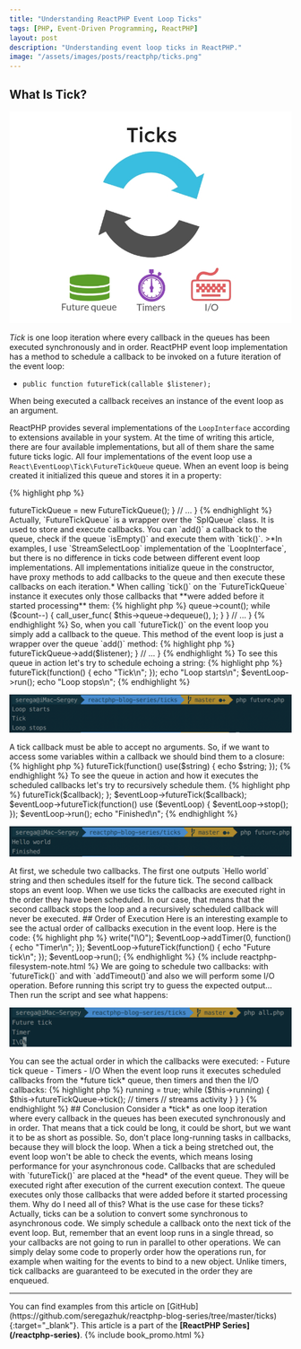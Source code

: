 ```yaml
---
title: "Understanding ReactPHP Event Loop Ticks"
tags: [PHP, Event-Driven Programming, ReactPHP]
layout: post
description: "Understanding event loop ticks in ReactPHP."
image: "/assets/images/posts/reactphp/ticks.png"
---
```


## What Is Tick?

<p class="text-center image">
    <img itemprop="image" src="/assets/images/posts/reactphp/ticks.png" alt="ticks" class="">
</p>

*Tick* is one loop iteration where every callback in the queues has been executed synchronously and in order. ReactPHP event loop implementation has a method to schedule a callback to be invoked on a future iteration of the event loop:

- `public function futureTick(callable $listener);`

When being executed a callback receives an instance of the event loop as an argument. 

ReactPHP provides several implementations of the `LoopInterface` according to extensions available in your system. At the time of writing this article, there are four available implementations, but all of them share the same future ticks logic. All four implementations of the event loop use a `React\EventLoop\Tick\FutureTickQueue` queue. When an event loop is being created it initialized this queue and stores it in a property:

{% highlight php %}
<?php

namespace React\EventLoop;

/**
 * A stream_select() based event-loop.
 */
class StreamSelectLoop implements LoopInterface
{

    private $futureTickQueue;

    // ...

    public function __construct()
    {
        $this->futureTickQueue = new FutureTickQueue();
    }

    // ...
}
{% endhighlight %}

Actually, `FutureTickQueue` is a wrapper over the `SplQueue` class. It is used to store and execute callbacks. You can `add()` a callback to the queue, check if the queue `isEmpty()` and execute them with `tick()`. 

>*In examples, I use `StreamSelectLoop` implementation of the `LoopInterface`, but there is no difference in ticks code between different event loop implementations. All implementations initialize queue in the constructor, have proxy methods to add callbacks to the queue and then execute these callbacks on each iteration.*

When calling `tick()` on the `FutureTickQueue` instance it executes only those callbacks that **were added before it started processing** them:

{% highlight php %}
<?php

namespace React\EventLoop\Tick;

class FutureTickQueue
{
    private $queue;

    // ...

    /**
     * Flush the callback queue.
     */
    public function tick()
    {
        // Only invoke as many callbacks as were on the queue when tick() was called.
        $count = $this->queue->count();

        while ($count--) {
            call_user_func(
                $this->queue->dequeue(),
            );
        }
    }

    // ...
}
{% endhighlight %}

So, when you call `futureTick()` on the event loop you simply add a callback to the queue. This method of the event loop is just a wrapper over the queue `add()` method:

{% highlight php %}
<?php

namespace React\EventLoop;

/**
 * A stream_select() based event-loop.
 */
class StreamSelectLoop implements LoopInterface
{
    // ...


    public function futureTick(callable $listener)
    {
        $this->futureTickQueue->add($listener);
    }

    // ...  
}
{% endhighlight %}

To see this queue in action let's try to schedule echoing a string:

{% highlight php %}
<?php

$eventLoop = \React\EventLoop\Factory::create();

$eventLoop->futureTick(function() {
    echo "Tick\n";
});

echo "Loop starts\n";

$eventLoop->run();

echo "Loop stops\n";
{% endhighlight %}

<div class="row">
    <p class="col-sm-9 pull-left">
        <img src="/assets/images/posts/reactphp/ticks-future-simple.png" alt="ticks-future" class="">
    </p>
</div>

A tick callback must be able to accept no arguments. So, if we want to access some variables within a callback we should bind them to a closure:

{% highlight php %}
<?php

$string = "Tick!\n";

$eventLoop->futureTick(function() use($string) {
    echo $string;
});
{% endhighlight %}

To see the queue in action and how it executes the scheduled callbacks let's try to recursively schedule them.

{% highlight php %}
<?php

use React\EventLoop\LoopInterface;

$eventLoop = \React\EventLoop\Factory::create();

$callback = function () use ($eventLoop, &$callback) {
    echo "Hello world\n";
    $eventLoop->futureTick($callback);
};

$eventLoop->futureTick($callback);

$eventLoop->futureTick(function() use ($eventLoop) {
    $eventLoop->stop();
});

$eventLoop->run();

echo "Finished\n";
{% endhighlight %}

<div class="row">
    <p class="col-sm-9 pull-left">
        <img src="/assets/images/posts/reactphp/ticks-future.png" alt="ticks-future" class="">
    </p>
</div>

At first, we schedule two callbacks. The first one outputs `Hello world` string and then schedules itself for the future tick. The second callback stops an event loop. When we use ticks the callbacks are executed right in the order they have been scheduled. In our case, that means that the second callback stops the loop and a recursively scheduled callback will never be executed.

## Order of Execution

Here is an interesting example to see the actual order of callbacks execution in the event loop. Here is the code: 

{% highlight php %}
<?php 

$eventLoop = \React\EventLoop\Factory::create();

$writable = new \React\Stream\WritableResourceStream(fopen('php://stdout', 'w'), $eventLoop);
$writable->write("I\O");

$eventLoop->addTimer(0, function() {
    echo "Timer\n";
});

$eventLoop->futureTick(function() {
    echo "Future tick\n";
});

$eventLoop->run();
{% endhighlight %}

{% include reactphp-filesystem-note.html %}

We are going to schedule two callbacks: with `futureTick()` and with `addTimeout()`and also we will perform some I/O operation. Before running this script try to guess the expected output...


Then run the script and see what happens:

<div class="row">
    <p class="col-sm-9 pull-left">
        <img src="/assets/images/posts/reactphp/event-loop-order.png" alt="event-loop-order" class="">
    </p>
</div>

You can see the actual order in which the callbacks were executed:

- Future tick queue
- Timers
- I/O

When the event loop runs it executes scheduled callbacks from the *future tick* queue, then timers and then the I/O callbacks:

{% highlight php %}
<?php

namespace React\EventLoop;

/**
 * A stream_select() based event-loop.
 */
class StreamSelectLoop implements LoopInterface
{
    // ...
    public function run()
    {
        $this->running = true;

        while ($this->running) {
            $this->futureTickQueue->tick();

            // timers 

            // streams activity
        }
    }
}
{% endhighlight %}

## Conclusion

Consider a *tick* as one loop iteration where every callback in the queues has been executed synchronously and in order. That means that a tick could be long, it could be short, but we want it to be as short as possible. So, don't place long-running tasks in callbacks, because they will block the loop. When a tick a being stretched out, the event loop won't be able to check the events, which means losing performance for your asynchronous code.

Callbacks that are scheduled with `futureTick()` are placed at the *head* of the event queue. They will be executed right after execution of the current execution context. The queue executes only those callbacks that were added before it started processing them.

Why do I need all of this? What is the use case for these ticks? Actually, ticks can be a solution to convert some synchronous to asynchronous code. We simply schedule a callback onto the next tick of the event loop. But, remember that an event loop runs in a single thread, so your callbacks are not going to run in parallel to other operations. We can simply delay some code to properly order how the operations run, for example when waiting for the events to bind to a new object. Unlike timers, tick callbacks are guaranteed to be executed in the order they are enqueued.

<hr>

You can find examples from this article on [GitHub](https://github.com/seregazhuk/reactphp-blog-series/tree/master/ticks){:target="_blank"}.

This article is a part of the <strong>[ReactPHP Series](/reactphp-series)</strong>.

{% include book_promo.html %}
